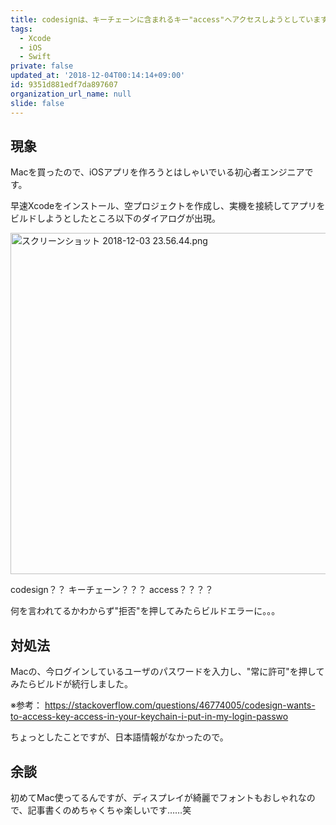 ```yaml
---
title: codesignは、キーチェーンに含まれるキー"access"へアクセスしようとしています
tags:
  - Xcode
  - iOS
  - Swift
private: false
updated_at: '2018-12-04T00:14:14+09:00'
id: 9351d881edf7da897607
organization_url_name: null
slide: false
---
```

## 現象

Macを買ったので、iOSアプリを作ろうとはしゃいでいる初心者エンジニアです。

早速Xcodeをインストール、空プロジェクトを作成し、実機を接続してアプリをビルドしようとしたところ以下のダイアログが出現。

<img width="546" alt="スクリーンショット 2018-12-03 23.56.44.png" src="https://qiita-image-store.s3.amazonaws.com/0/189343/2ddfd587-35eb-45b6-a9ca-ec82a8ced850.png">

codesign？？
キーチェーン？？？
access？？？？

何を言われてるかわからず"拒否"を押してみたらビルドエラーに。。。

## 対処法

Macの、今ログインしているユーザのパスワードを入力し、"常に許可"を押してみたらビルドが続行しました。

※参考： https://stackoverflow.com/questions/46774005/codesign-wants-to-access-key-access-in-your-keychain-i-put-in-my-login-passwo

ちょっとしたことですが、日本語情報がなかったので。

## 余談
初めてMac使ってるんですが、ディスプレイが綺麗でフォントもおしゃれなので、記事書くのめちゃくちゃ楽しいです……笑
